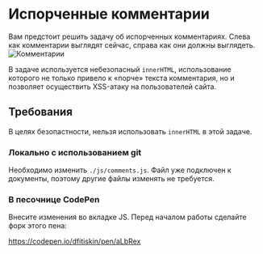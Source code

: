 Испорченные комментарии
===

Вам предстоит решить задачу об испорченных комментариях. Слева как комментарии выглядят сейчас, справа как они должны выглядеть.
![Комментарии](https://github.com/netology-code/hj-homeworks/blob/master/dom-from-zero/comments/res/preview.png)

В задаче используется небезопасный `innerHTML`, использование которого не только привело к «порче» текста комментария, но и позволяет осуществить XSS-атаку на пользователей сайта.

## Требования

В целях безопастности, нельзя использовать `innerHTML` в этой задаче.

### Локально с использованием git

Необходимо изменить  `./js/comments.js`. Файл уже подключен к документы, поэтому другие файлы изменять не требуется.

### В песочнице CodePen

Внесите изменения во вкладке JS. Перед началом работы сделайте форк этого пена:

https://codepen.io/dfitiskin/pen/aLbRex
